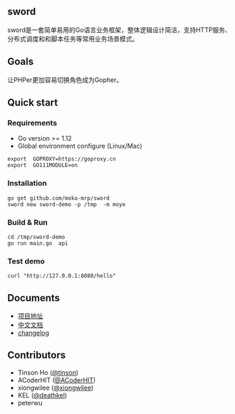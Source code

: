 ## sword
sword是一套简单易用的Go语言业务框架，整体逻辑设计简洁，支持HTTP服务、分布式调度和和脚本任务等常用业务场景模式。

## Goals
让PHPer更加容易切换角色成为Gopher。




## Quick start

### Requirements
- Go version >= 1.12
- Global environment configure (Linux/Mac)  

```
export  GOPROXY=https://goproxy.cn
export  GO111MODULE=on
```

### Installation
```shell
go get github.com/moka-mrp/sword
sword new sword-demo -p /tmp  -m moye
```

### Build & Run
```shell
cd /tmp/sword-demo
go run main.go  api
```

### Test demo
```
curl "http://127.0.0.1:8080/hello"
```

## Documents

- [项目地址](https://github.com/qit-team/sword)
- [中文文档](https://github.com/qit-team/sword/wiki)
- [changelog](https://github.com/qit-team/sword/blob/master/CHANGLOG.md)

## Contributors

- Tinson Ho ([@tinson](https://github.com/hetiansu5))
- ACoderHIT ([@ACoderHIT](https://github.com/ACoderHIT))
- xiongwilee ([@xiongwilee](https://github.com/xiongwilee))
- KEL ([@deathkel](https://github.com/deathkel))
- peterwu




